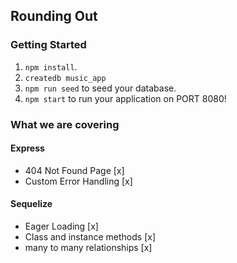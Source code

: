 ## Rounding Out

### Getting Started
1. `npm install`.
2. `createdb music_app`
3. `npm run seed` to seed your database.
4. `npm start` to run your application on PORT 8080!

### What we are covering
#### Express
- 404 Not Found Page [x]
- Custom Error Handling [x]
#### Sequelize
- Eager Loading [x]
- Class and instance methods [x]
- many to many relationships [x]


